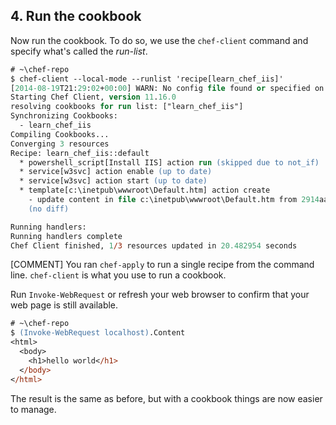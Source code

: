 ## 4. Run the cookbook

Now run the cookbook. To do so, we use the `chef-client` command and specify what's called the _run-list_.

```ps
# ~\chef-repo
$ chef-client --local-mode --runlist 'recipe[learn_chef_iis]'
[2014-08-19T21:29:02+00:00] WARN: No config file found or specified on command line, using command line options.
Starting Chef Client, version 11.16.0
resolving cookbooks for run list: ["learn_chef_iis"]
Synchronizing Cookbooks:
  - learn_chef_iis
Compiling Cookbooks...
Converging 3 resources
Recipe: learn_chef_iis::default
  * powershell_script[Install IIS] action run (skipped due to not_if)
  * service[w3svc] action enable (up to date)
  * service[w3svc] action start (up to date)
  * template[c:\inetpub\wwwroot\Default.htm] action create
    - update content in file c:\inetpub\wwwroot\Default.htm from 2914aa to 100c2f
    (no diff)

Running handlers:
Running handlers complete
Chef Client finished, 1/3 resources updated in 20.482954 seconds
```

[COMMENT] You ran `chef-apply` to run a single recipe from the command line. `chef-client` is what you use to run a cookbook.

Run `Invoke-WebRequest` or refresh your web browser to confirm that your web page is still available.

```ps
# ~\chef-repo
$ (Invoke-WebRequest localhost).Content
<html>
  <body>
    <h1>hello world</h1>
  </body>
</html>
```

The result is the same as before, but with a cookbook things are now easier to manage.
